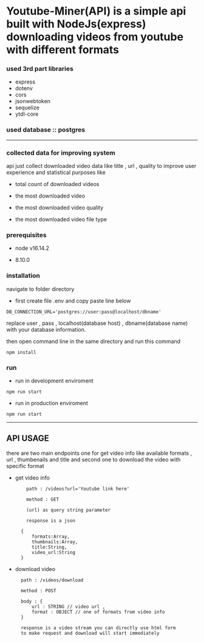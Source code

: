 # Youtube-Miner(API) is a simple api built with NodeJs(express) downloading videos from youtube with different formats

### used 3rd part libraries

- express
- dotenv
- cors
- jsonwebtoken
- sequelize
- ytdl-core

### used database :: **postgres**

---

### collected data for improving system

api just collect downloaded video data like title , url , quality to improve user experience and statistical purposes like

- total count of downloaded videos

- the most downloaded video

- the most downloaded video quality

- the most downloaded video file type

### prerequisites

- node v16.14.2

- 8.10.0

### installation

navigate to folder directory

- first create file .env and copy paste line below

`DB_CONNECTION_URL='postgres://user:pass@localhost/dbname'`

replace user , pass , localhost(database host) , dbname(database name) with your database information.

then open command line in the same directory and run this command

`npm install`

### run

- run in development enviroment

`npm run start`

- run in production enviroment

`npm run start`

---

## API USAGE

there are two main endpoints one for get video info like available formats , url , thumbenails and title and second one to download the video with specific format

- get video info

          path : /videos?url='Youtube link here'

          method : GET

          (url) as query string parameter

          response is a json

        {
            formats:Array,
            thumbnails:Array,
            title:String,
            video_url:String
        }

- download video

        path : /videos/download

        method : POST

        body : {
            url : STRING // video url ,
            format : OBJECT // one of formats from video info
        }

        response is a video stream you can directly use html form
        to make request and download will start immediately
